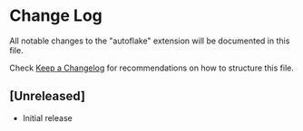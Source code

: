 # Change Log

All notable changes to the "autoflake" extension will be documented in this file.

Check [Keep a Changelog](http://keepachangelog.com/) for recommendations on how to structure this file.

## [Unreleased]

- Initial release